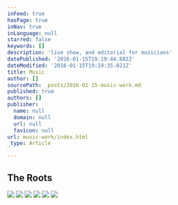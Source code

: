 ```yaml
---
inFeed: true
hasPage: true
inNav: true
inLanguage: null
starred: false
keywords: []
description: 'live show, and editorial for musicians'
datePublished: '2016-01-15T19:19:44.802Z'
dateModified: '2016-01-15T19:19:35.021Z'
title: Music
author: []
sourcePath: _posts/2016-01-15-music-work.md
published: true
authors: []
publisher:
  name: null
  domain: null
  url: null
  favicon: null
url: music-work/index.html
_type: Article

---
```

## The Roots
![](https://s3-us-west-2.amazonaws.com/the-grid-img/p/4093538741ede6fc3530af8bfdc9d75f0ae4dbb3.jpg)
![](https://s3-us-west-2.amazonaws.com/the-grid-img/p/652398e980777da5ff4886f53347f049db32a222.jpg)
![](https://the-grid-user-content.s3-us-west-2.amazonaws.com/efac7c25-e6d6-4fee-b5ba-fcdf5feee872.jpg)
![](https://the-grid-user-content.s3-us-west-2.amazonaws.com/34e36827-deb0-4ab9-aeea-966bfd4d9d85.jpg)
![](https://the-grid-user-content.s3-us-west-2.amazonaws.com/8aed4801-1a88-48e2-8bcd-04329972999f.jpg)
![](https://the-grid-user-content.s3-us-west-2.amazonaws.com/175df616-bab7-4abd-a33f-e0288023cadb.jpg)